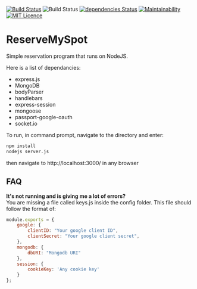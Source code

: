 [![Build Status](https://travis-ci.org/omar2535/ReserveMySpot.svg?branch=master)](https://travis-ci.org/omar2535/ReserveMySpot)
![Build Status](https://img.shields.io/npm/v/npm.svg)
[![dependencies Status](https://david-dm.org/expressjs/express/status.svg)](https://david-dm.org/expressjs/express)
[![Maintainability](https://api.codeclimate.com/v1/badges/4d8fb565a37adfd99f4e/maintainability)](https://codeclimate.com/github/omar2535/ReserveMySpot/maintainability)
[![MIT Licence](https://badges.frapsoft.com/os/mit/mit.svg?v=103)](https://opensource.org/licenses/mit-license.php)

# ReserveMySpot

Simple reservation program that runs on NodeJS.

Here is a list of dependancies: 
* express.js
* MongoDB
* bodyParser
* handlebars
* express-session
* mongoose
* passport-google-oauth
* socket.io

To run, in command prompt, navigate to the directory and enter:

```cmd
npm install 
nodejs server.js

```
then navigate to http://localhost:3000/ in any browser

## FAQ
**It's not running and is giving me a lot of errors?**  
You are missing a file called keys.js inside the config folder. This file should follow the format of: 

```javascript
module.exports = {
    google: {
        clientID: "Your google client ID",
        clientSecret: "Your google client secret",
    },
    mongodb: {
        dbURI: "Mongodb URI"
    },
    session: {
        cookieKey: 'Any cookie key'
    }
};
```
